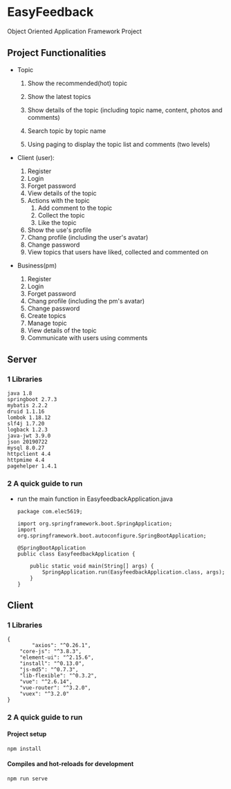 # EasyFeedback
Object Oriented Application Framework Project



## Project Functionalities

- Topic

  1. Show the recommended(hot) topic

  2. Show the latest topics

  3. Show details of the topic (including topic name, content, photos and comments)

  4. Search topic by topic name

  5. Using paging to display the topic list and comments (two levels)

     

- Client (user): 

  1. Register
  2. Login
  3. Forget password
  4. View details of the topic
  5. Actions with the topic
     1. Add comment to the topic
     2. Collect the topic
     3. Like the topic
  6. Show the use's profile
  7. Chang profile (including the user's avatar)
  8. Change password
  9. View topics that users have liked, collected and commented on



- Business(pm)
  1. Register
  2. Login
  3. Forget password
  4. Chang profile (including the pm's avatar)
  5. Change password
  6. Create topics
  7. Manage topic
  8. View details of the topic
  9. Communicate with users using comments



## Server

### 1 Libraries

```
java 1.8
springboot 2.7.3
mybatis 2.2.2
druid 1.1.16
lombok 1.18.12
slf4j 1.7.20
logback 1.2.3
java-jwt 3.9.0
json 20190722
mysql 8.0.27
httpclient 4.4
httpmime 4.4
pagehelper 1.4.1
```



### 2 A quick guide to run

- run the main function in EasyfeedbackApplication.java

  ```
  package com.elec5619;
  
  import org.springframework.boot.SpringApplication;
  import org.springframework.boot.autoconfigure.SpringBootApplication;
  
  @SpringBootApplication
  public class EasyfeedbackApplication {
  
      public static void main(String[] args) {
          SpringApplication.run(EasyfeedbackApplication.class, args);
      }
  }
  ```

  





## Client

### 1 Libraries

```
{
		"axios": "^0.26.1",
    "core-js": "^3.8.3",
    "element-ui": "^2.15.6",
    "install": "^0.13.0",
    "js-md5": "^0.7.3",
    "lib-flexible": "^0.3.2",
    "vue": "^2.6.14",
    "vue-router": "^3.2.0",
    "vuex": "^3.2.0"
}
```



### 2 A quick guide to run

#### Project setup

```
npm install
```

#### Compiles and hot-reloads for development

```
npm run serve
```

### 

